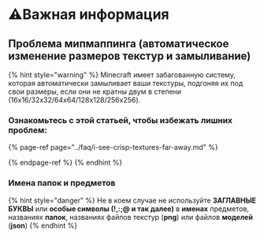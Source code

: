 # ⚠️Важная информация

## Проблема мипмаппинга \(автоматическое изменение размеров текстур и замыливание\)

{% hint style="warning" %}
Minecraft имеет забагованную систему, которая автоматически замыливает ваши текстуры, подгоняя их под свои размеры, если они не кратны двум в степени \(16x16/32x32/64x64/128x128/256x256\).

### Ознакомьтесь с этой статьей, чтобы избежать лишних проблем:

{% page-ref page="../faq/i-see-crisp-textures-far-away.md" %}

{% endpage-ref %}
{% endhint %}

### Имена папок и предметов

{% hint style="danger" %}
Не в коем случае не используйте **ЗАГЛАВНЫЕ БУКВЫ** или **особые символы \(!,:;@ и так далее\)** в **именах** предметов, названиях **папок**, названиях файлов текстур \(**png**\) или файлов **моделей** \(**json**\)
{% endhint %}

